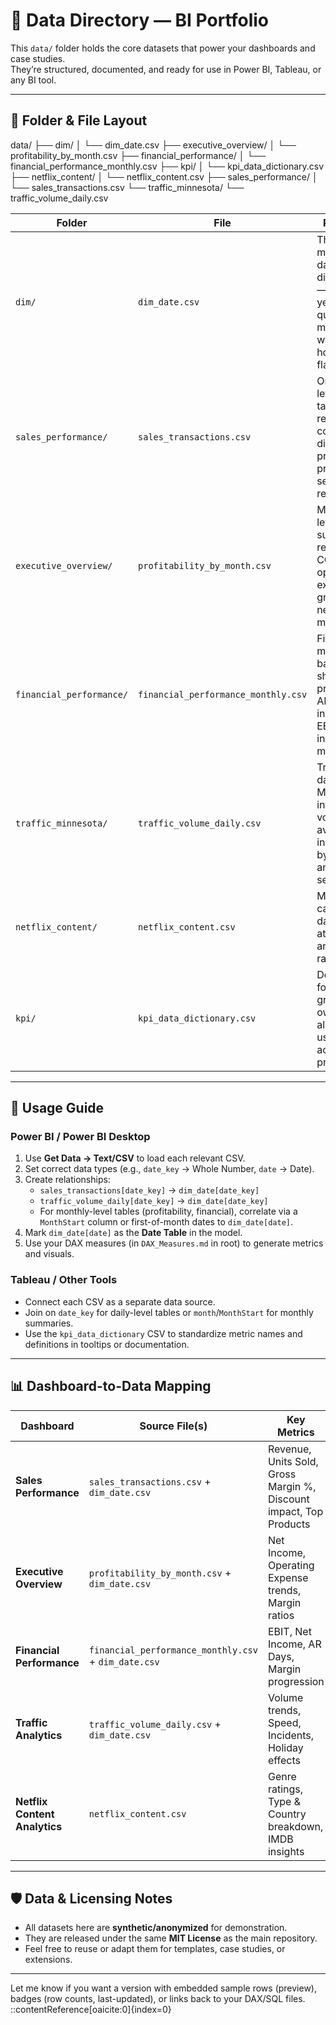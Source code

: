# 📂 Data Directory — BI Portfolio

This `data/` folder holds the core datasets that power your dashboards and case studies.  
They’re structured, documented, and ready for use in Power BI, Tableau, or any BI tool.

---

## 📁 Folder & File Layout

data/
├── dim/
│ └── dim_date.csv
├── executive_overview/
│ └── profitability_by_month.csv
├── financial_performance/
│ └── financial_performance_monthly.csv
├── kpi/
│ └── kpi_data_dictionary.csv
├── netflix_content/
│ └── netflix_content.csv
├── sales_performance/
│ └── sales_transactions.csv
└── traffic_minnesota/
└── traffic_volume_daily.csv

| Folder | File | Purpose |
|---|---|---|
| `dim/` | `dim_date.csv` | The master date dimension — includes year, quarter, month, week, holiday flags, etc. |
| `sales_performance/` | `sales_transactions.csv` | Order-level fact table: revenue, cost, discount, profit, product, segment, region. |
| `executive_overview/` | `profitability_by_month.csv` | Monthly-level summary: revenue, COGS, operating expenses, gross & net margins. |
| `financial_performance/` | `financial_performance_monthly.csv` | Finance metrics + balance sheet proxies: AR, inventory, EBIT, net income, margins. |
| `traffic_minnesota/` | `traffic_volume_daily.csv` | Traffic data for Minnesota interstates: volume, avg speed, incidents, by date and segment. |
| `netflix_content/` | `netflix_content.csv` | Media catalog data: title attributes and IMDB ratings. |
| `kpi/` | `kpi_data_dictionary.csv` | Definitions, formulas, grain, and owners for all metrics used across projects. |

---

## 🧩 Usage Guide

### Power BI / Power BI Desktop
1. Use **Get Data → Text/CSV** to load each relevant CSV.
2. Set correct data types (e.g., `date_key` → Whole Number, `date` → Date).
3. Create relationships:
   - `sales_transactions[date_key]` → `dim_date[date_key]`
   - `traffic_volume_daily[date_key]` → `dim_date[date_key]`
   - For monthly-level tables (profitability, financial), correlate via a `MonthStart` column or first-of-month dates to `dim_date[date]`.
4. Mark `dim_date[date]` as the **Date Table** in the model.
5. Use your DAX measures (in `DAX_Measures.md` in root) to generate metrics and visuals.

### Tableau / Other Tools
- Connect each CSV as a separate data source.
- Join on `date_key` for daily-level tables or `month`/`MonthStart` for monthly summaries.
- Use the `kpi_data_dictionary` CSV to standardize metric names and definitions in tooltips or documentation.

---

## 📊 Dashboard-to-Data Mapping

| Dashboard | Source File(s) | Key Metrics |
|---|---|---|
| **Sales Performance** | `sales_transactions.csv` + `dim_date.csv` | Revenue, Units Sold, Gross Margin %, Discount impact, Top Products |
| **Executive Overview** | `profitability_by_month.csv` + `dim_date.csv` | Net Income, Operating Expense trends, Margin ratios |
| **Financial Performance** | `financial_performance_monthly.csv` + `dim_date.csv` | EBIT, Net Income, AR Days, Margin progression |
| **Traffic Analytics** | `traffic_volume_daily.csv` + `dim_date.csv` | Volume trends, Speed, Incidents, Holiday effects |
| **Netflix Content Analytics** | `netflix_content.csv` | Genre ratings, Type & Country breakdown, IMDB insights |

---

## 🛡️ Data & Licensing Notes

- All datasets here are **synthetic/anonymized** for demonstration.  
- They are released under the same **MIT License** as the main repository.  
- Feel free to reuse or adapt them for templates, case studies, or extensions.

---

Let me know if you want a version with embedded sample rows (preview), badges (row counts, last-updated), or links back to your DAX/SQL files.
::contentReference[oaicite:0]{index=0}
